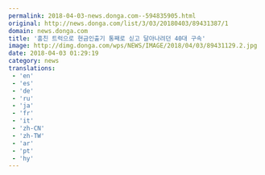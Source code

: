 ```yaml
---
permalink: 2018-04-03-news.donga.com--594835905.html
original: http://news.donga.com/list/3/03/20180403/89431387/1
domain: news.donga.com
title: '훔친 트럭으로 현금인출기 통째로 싣고 달아나려던 40대 구속'
image: http://dimg.donga.com/wps/NEWS/IMAGE/2018/04/03/89431129.2.jpg
date: 2018-04-03 01:29:19
category: news
translations: 
 - 'en'
 - 'es'
 - 'de'
 - 'ru'
 - 'ja'
 - 'fr'
 - 'it'
 - 'zh-CN'
 - 'zh-TW'
 - 'ar'
 - 'pt'
 - 'hy'
---
```


